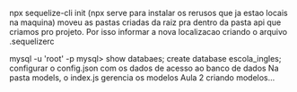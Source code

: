 
npx sequelize-cli init
(npx serve para instalar os rerusos que ja estao locais na maquina)
moveu as pastas criadas da raiz pra dentro da pasta api que criamos pro projeto. Por isso informar a nova localizacao criando o arquivo .sequelizerc

mysql -u 'root' -p
mysql> show databaes;
create database escola_ingles;
configurar o config.json com os dados de acesso ao banco de dados
Na pasta models, o index.js gerencia os modelos
Aula 2 criando modelos...